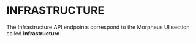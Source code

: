 # INFRASTRUCTURE

The Infrastructure API endpoints correspond to the Morpheus UI section called **Infrastructure**.